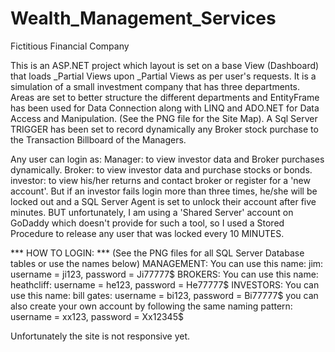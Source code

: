 # Wealth_Management_Services
Fictitious Financial Company

This is an ASP.NET project which layout is set on a base View (Dashboard) that loads _Partial Views upon _Partial Views as per user's requests. It is a simulation of a small investment company that has three departments. Areas are set to better structure the different departments and EntityFrame has been used for Data Connection along with LINQ and ADO.NET for Data Access and Manipulation. (See the PNG file for the Site Map). A Sql Server TRIGGER has been set to record dynamically any Broker stock purchase to the Transaction Billboard of the Managers.

Any user can login as:
Manager: to view investor data and Broker purchases dynamically.
Broker: to view investor data and purchase stocks or bonds.
investor: to view his/her returns and contact broker or register for a 'new account'. But if an investor fails login more than three times, he/she will be locked out and a SQL Server Agent is set to unlock their account after five minutes. BUT unfortunately, I am using a 'Shared Server' account on GoDaddy which doesn't provide for such a tool, so I used a Stored Procedure to release any user that was locked every 10 MINUTES.

*** HOW TO LOGIN: ***
(See the PNG files for all SQL Server Database tables or use the names below)
MANAGEMENT:
You can use this name:
jim: username = ji123, password = Ji77777$
BROKERS:
You can use this name:
heathcliff: username = he123, password = He77777$
INVESTORS:
You can use this name:
bill gates: username = bi123, password = Bi77777$
you can also create your own account by following the same naming pattern:
username = xx123, password = Xx12345$

Unfortunately the site is not responsive yet.
